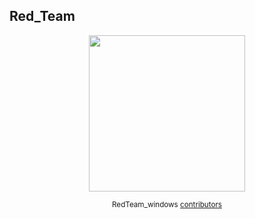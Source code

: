 ## Red_Team


<center><p><img src="https://redcanary.com/wp-content/uploads/Atomic-Red-Team-Logo.png" width="250px" /></p>





<div align="center">
  <sub>RedTeam_windows
  <a href="https://mitre-attack.github.io/attack-navigator/enterprise/">contributors</a>
</div>
